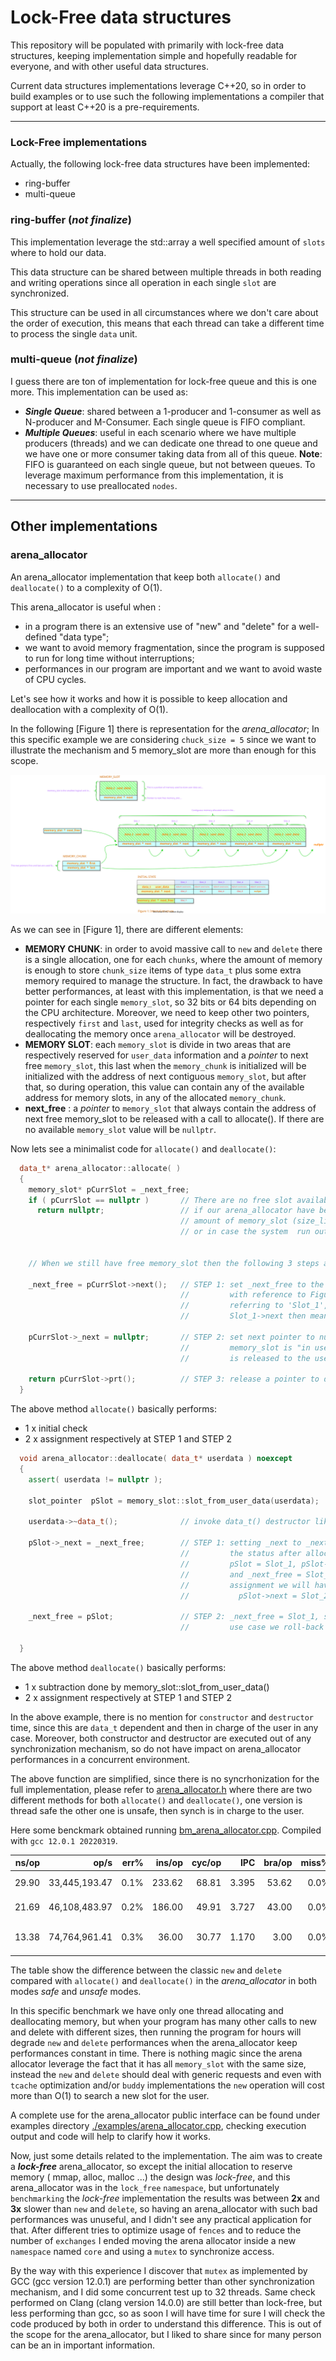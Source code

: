 # Lock-Free data structures

This repository will be populated with primarily with lock-free data structures, keeping implementation simple and hopefully readable for everyone, and with other useful data structures. 

Current data structures implementations leverage C++20, so in order to build examples or to use such the following implementations a compiler that support at least C++20 is a pre-requirements. 

---
### Lock-Free implementations

Actually, the following lock-free data structures have been implemented:
* ring-buffer 
* multi-queue

### ring-buffer  **(*not finalize*)**

This implementation leverage the std::array a well specified amount of `slots` where to hold our data.

This data structure can be shared between multiple threads in both reading and writing operations since all operation in each single `slot` are synchronized.

This structure can be used in all circumstances where we don't care about the order of execution, this means that each thread can take a different time to process the single `data` unit. 

### multi-queue  **(*not finalize*)**

I guess there are ton of implementation for lock-free queue and this is one more.
This implementation can be used as:
- ***Single Queue***: shared between a 1-producer and 1-consumer as well as N-producer and M-Consumer. Each single queue is FIFO compliant. 
- ***Multiple Queues***: useful in each scenario where we have multiple producers (threads) and we can dedicate one thread to one queue and we have one or more consumer taking data from all of this queue. 
**Note**: FIFO is guaranteed on each single queue, but not between queues.
To leverage maximum performance from this implementation, it is necessary to use preallocated `nodes`.

---
## Other implementations

### arena_allocator

An arena_allocator implementation that keep both `allocate()` and `deallocate()` to a complexity of O(1).
 
This arena_allocator is useful when :
 - in a program there is an extensive use of "new" and "delete" for a well-defined "data type";
 - we want to avoid memory fragmentation, since the program is supposed to run for long time without interruptions;
 - performances in our program are important and we want to avoid waste of CPU cycles.

Let's see how it works and how it is possible to keep allocation and deallocation with a complexity of O(1).

In the following [Figure 1] there is representation for the *arena_allocator*; In this specific example we are considering `chuck_size = 5` since we want to illustrate the mechanism and 5 memory_slot are more than enough for this scope. 

![Figure 1](.resources/arena_allocator_initial.svg)

As we can see in [Figure 1], there are different elements:
* **MEMORY CHUNK**: in order to avoid massive call to `new` and `delete` there is a single allocation, one for each `chunks`, where the amount of memory is enough to store `chunk_size` items of type `data_t` plus some extra memory required to manage the structure. In fact, the drawback to have better performances, at least with this implementation, is that we need a pointer for each single `memory_slot`, so 32 bits or 64 bits depending on the CPU architecture. Moreover, we need to keep other two pointers, respectively `first` and `last`, used for integrity checks as well as for deallocating the memory once `arena_allocator` will be destroyed.
* **MEMORY SLOT**: each `memory_slot` is divide in two areas that are respectively reserved for `user_data` information and a *pointer* to next free `memory_slot`, this last when the `memory_chunk` is initialized will be initialized with the address of next contiguous `memory_slot`, but after that, so during operation, this value can contain any of the available address for memory slots, in any of the allocated `memory_chunk`. 
* **next_free** : a *pointer* to `memory_slot` that always contain the address of next free memory_slot to be released with a call to allocate(). If there are no available `memory_slot` value will be `nullptr`. 

Now lets see a minimalist code for `allocate()` and `deallocate()`:
```cpp
  data_t* arena_allocator::allocate( ) 
  { 
    memory_slot* pCurrSlot = _next_free;
    if ( pCurrSlot == nullptr )       // There are no free slot available, this can occur in
      return nullptr;                 // if our arena_allocator have been limited to a maximum 
                                      // amount of memory_slot (size_limit template parameter)
                                      // or in case the system  run out-of-memory.

    
    // When we still have free memory_slot then the following 3 steps are done.
    
    _next_free = pCurrSlot->next();   // STEP 1: set _next_free to the next() in the chain.
                                      //         with reference to Figure 1, if _next_free was
                                      //         referring to 'Slot_1', then we move it to 
                                      //         Slot_1->next then means 'Slot_2'
    
    pCurrSlot->_next = nullptr;       // STEP 2: set next pointer to nullptr since this 
                                      //         memory_slot is "in use" and 'ownership'
                                      //         is released to the user.     
    
    return pCurrSlot->prt();          // STEP 3: release a pointer to data_t to the caller
  }
```

The above method `allocate()` basically performs:
* 1 x initial check
* 2 x assignment respectively at STEP 1 and STEP 2

```cpp
  void arena_allocator::deallocate( data_t* userdata ) noexcept
  {
    assert( userdata != nullptr );

    slot_pointer  pSlot = memory_slot::slot_from_user_data(userdata);

    userdata->~data_t();              // invoke data_t() destructor like a call to delete()

    pSlot->_next = _next_free;        // STEP 1: setting _next to _next_free, so following
                                      //         the status after allocate() above, we have
                                      //         pSlot = Slot_1, pSlot->_next = nullptr and
                                      //         and _next_free = Slot_2; then after this 
                                      //         assignment we will have:
                                      //           pSlot->next = Slot_2  

    _next_free = pSlot;               // STEP 2: _next_free = Slot_1, so in this specific
                                      //         use case we roll-back to the original status.

  }
```
The above method `deallocate()` basically performs:
* 1 x subtraction done by memory_slot::slot_from_user_data()
* 2 x assignment respectively at STEP 1 and STEP 2

In the above example, there is no mention for `constructor` and `destructor` time, since this are `data_t` dependent and then in charge of the user in any case. Moreover, both constructor and destructor are executed out of any synchronization mechanism, so do not have impact on arena_allocator performances in a concurrent environment.

The above function are simplified, since there is no syncrhonization for the full implementation, please refer to [arena_allocator.h](./include/arena_allocator.h) where there are two different methods for both `allocate()` and `deallocate()`, one version is thread safe the other one is unsafe, then synch is in charge to the user. 

Here some benckmark obtained running [bm_arena_allocator.cpp](./benchmarks/bm_arena_allocator.cpp). Compiled with `gcc 12.0.1 20220319`.

|               ns/op |                op/s |    err% |          ins/op |          cyc/op |    IPC |         bra/op |   miss% |     total | benchmark
|--------------------:|--------------------:|--------:|----------------:|----------------:|-------:|---------------:|--------:|----------:|:----------
|               29.90 |       33,445,193.47 |    0.1% |          233.62 |           68.81 |  3.395 |          53.62 |    0.0% |     13.49 | `Using new and delete`
|               21.69 |       46,108,483.97 |    0.2% |          186.00 |           49.91 |  3.727 |          43.00 |    0.0% |      9.80 | `Using arena_allocator`
|               13.38 |       74,764,961.41 |    0.3% |           36.00 |           30.77 |  1.170 |           3.00 |    0.0% |      6.03 | `Using arena_allocator unsafe`

The table show the difference between the classic `new` and `delete` compared with `allocate()` and `deallocate()` in the *arena_allocator* in both modes *safe* and *unsafe* modes.

In this specific benchmark we have only one thread allocating and deallocating memory, but when your program has many other calls to new and delete with different sizes, then running the program for hours will degrade `new` and `delete` performances when the arena_allocator keep performances constant in time.
There is nothing magic since the arena allocator leverage the fact that it has all `memory_slot` with the same size, instead the `new` and `delete` should deal with generic requests and even with `tcache` optimization and/or `buddy` implementations the `new` operation will cost more than O(1) to search a new slot for the user.

A complete use for the arena_allocator public interface can be found under examples directory [./examples/arena_allocator.cpp](./examples/arena_allocator.cpp), checking execution output and code will help to clarify how it works.

Now, just some details related to the implementation. The aim was to create a ***lock-free*** arena_allocator, so except the initial allocation to reserve memory ( mmap, alloc, malloc ...) the design was *lock-free*, and this arena_allocator was in the `lock_free` `namespace`, but unfortunately `benchmarking` the *lock-free* implementation the results was between **2x** and **3x** slower than `new` and `delete`, so having an arena_allocator with such bad performances was unuseful, and I didn't see any practical application for that. After different tries to optimize usage of `fences` and to reduce the number of `exchanges` I ended moving the arena allocator inside a new `namespace` named `core` and using a `mutex` to synchronize access.

By the way with this experience I discover that `mutex` as implemented by GCC (gcc version 12.0.1) are performing better than other synchronization mechanism, and I did some concurrent test up to 32 threads. Same check performed on Clang (clang version 14.0.0) are still better than lock-free, but less performing than gcc, so as soon I will have time for sure I will check the code produced by both in order to understand this difference. This is out of the scope for the arena_allocator, but I liked to share since for many person can be an in important information.


